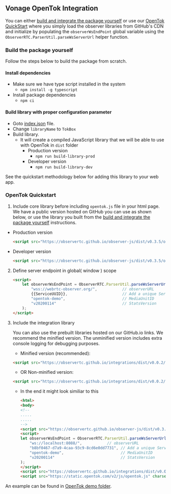 
## Vonage OpenTok Integration

You can either [build and integrate the package yourself](#opentok-build)
or use our [OpenTok QuickStart](#opentok-quickstart) where you simply load the observer
libraries from GitHub's CDN and initialize by populating the `observerWsEndPoint` global variable using the
`ObserverRTC.ParserUtil.parseWsServerUrl` helper function.

### Build the package yourself <a name="opentok-build"></a>

Follow the steps below to build the package from scratch.

#### Install dependencies

- Make sure we have type script installed in the system
    - `npm install -g typescript`
- Install package dependencies
    - `npm ci`

#### Build library with proper configuration parameter

- Goto [index.json](../../library.config/index.json) file.
- Change `libraryName` to `TokBox`
- Build library. 
  - It will create a compiled JavaScript library that we will be able to use with OpenTok in `dist` folder
    - Production version
        -  `npm run build-library-prod`
    - Developer version
        -  `npm run build-library-dev`


See the quickstart methodology below for adding this library to your web app.


### OpenTok Quickstart <a name="opentok-quickstart"></a>

1. Include core library before including `opentok.js` file in your html page.
   We have a public version hosted on GitHub you can use as shown below,
   or use the library you built from the [build and integrate the package yourself](#opentok-build) instructions.
    
  - Production version
    ```html 
    <script src="https://observertc.github.io/observer-js/dist/v0.3.5/observer.min.js"></script>
    ```
  - Developer version
    ```html 
    <script src="https://observertc.github.io/observer-js/dist/v0.3.5/observer.js"></script>
    ```
 
2. Define server endpoint in global( window ) scope
    ```html
    <script>
        let observerWsEndPoint = ObserverRTC.ParserUtil.parseWsServerUrl(
            "wss://webrtc-observer.org/",           // observerURL
            {{ServiceUUID}},                        // Add a unique ServiceUUID here
            "opentok-demo",                         // MediaUnitID
            "v20200114"                             // StatsVersion
        );
    </script>
    `````

3. Include the integration library

    You can also use the prebuilt libraries hosted on our GitHub.io links.
    We recommend the minified version. The unminified version includes extra console logging for debugging purposes.

    - Minified version (recommended):
    ```html 
    <script src="https://observertc.github.io/integrations/dist/v0.0.2/tokbox.integration.min.js"></script>
    ```

    - OR Non-minified version:
    ```html 
    <script src="https://observertc.github.io/integrations/dist/v0.0.2/tokbox.integration.js"></script>
    ```

    - In the end it might look similiar to this
        ```html
        <html>
        <body>
      <!--  
      .....
      .....
      -->      
        <script src="https://observertc.github.io/observer-js/dist/v0.3.5/observer.min.js"></script>
        <script>
        let observerWsEndPoint = ObserverRTC.ParserUtil.parseWsServerUrl(
            "ws://localhost:8088/",           // observerURL
            "b8bf0467-d7a9-4caa-93c9-8cd6e0dd7731", // Add a unique ServiceUUID here
            "opentok-demo",                         // MediaUnitID
            "v20200114"                             // StatsVersion
        );
        </script>
        <script src="https://observertc.github.io/integrations/dist/v0.0.2/tokbox.integration.min.js"></script>
        <script src="https://static.opentok.com/v2/js/opentok.js" charset="utf-8"></script>
        ```
      
An example can be found in [OpenTok demo folder](../../__test__/tokbox/index.html).
